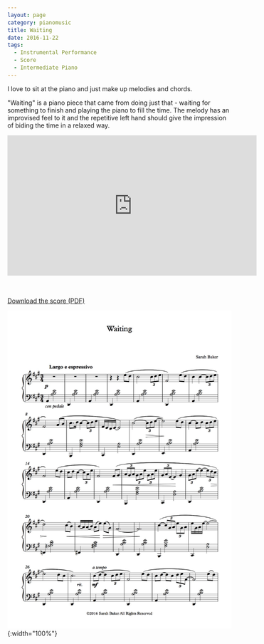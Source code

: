 ```yaml
---
layout: page
category: pianomusic
title: Waiting
date: 2016-11-22
tags:
  - Instrumental Performance
  - Score
  - Intermediate Piano
---
```


I love to sit at the piano and just make up melodies and chords.

"Waiting" is a piano piece that came from doing just that - waiting for something to finish and playing the piano to fill the time. The melody has an improvised feel to it and the repetitive left hand should give the impression of biding the time in a relaxed way.

<iframe width="560" height="315" src="https://www.youtube.com/embed/nmdsAW-IWMw" frameborder="0" allowfullscreen></iframe>

&nbsp;

[Download the score (PDF)](/public/files/waiting.pdf)

![Waiting score example](/public/images/scores/waiting.jpg){:width="100%"}